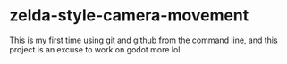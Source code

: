 # zelda-style-camera-movement

This is my first time using git and github from the command line, and this project is an excuse to work on godot more lol
